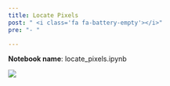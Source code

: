```yaml
---
title: Locate Pixels
post: " <i class='fa fa-battery-empty'></i>"
pre: "- "

---
```


**Notebook name**: locate_pixels.ipynb

<img src='/images/comingsoon.png' />